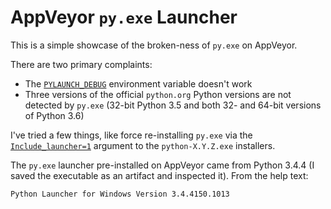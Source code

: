 # AppVeyor `py.exe` Launcher

This is a simple showcase of the broken-ness of `py.exe` on AppVeyor.

There are two primary complaints:

- The [`PYLAUNCH_DEBUG`][1] environment variable doesn't work
- Three versions of the official `python.org` Python versions are
  not detected by `py.exe` (32-bit Python 3.5 and both 32- and
  64-bit versions of Python 3.6)

I've tried a few things, like force re-installing `py.exe` via
the [`Include_launcher=1`][2] argument to the `python-X.Y.Z.exe`
installers.

The `py.exe` launcher pre-installed on AppVeyor came from
Python 3.4.4 (I saved the executable as an artifact and
inspected it). From the help text:

```
Python Launcher for Windows Version 3.4.4150.1013
```

[1]: https://docs.python.org/3/using/windows.html#diagnostics
[2]: https://docs.python.org/3/using/windows.html#installing-without-ui
